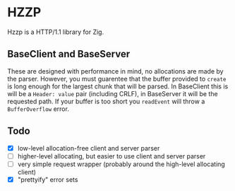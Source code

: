 
# HZZP

Hzzp is a HTTP/1.1 library for Zig.

## BaseClient and BaseServer

These are designed with performance in mind, no allocations are made by the parser. However, you must guarentee that
the buffer provided to `create` is long enough for the largest chunk that will be parsed. In BaseClient this is will
be a `Header: value` pair (including CRLF), in BaseServer it will be the requested path. If your buffer is too short
you `readEvent` will throw a `BufferOverflow` error.

## Todo

- [x] low-level allocation-free client and server parser
- [ ] higher-level allocating, but easier to use client and server parser
- [ ] very simple request wrapper (probably around the high-level allocating client)
- [x] "prettyify" error sets